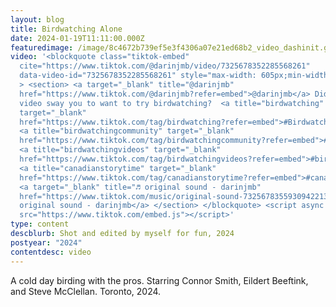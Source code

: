 ```yaml
---
layout: blog
title: Birdwatching Alone
date: 2024-01-19T11:11:00.000Z
featuredimage: /image/8c4672b739ef5e3f4306a07e21ed68b2_video_dashinit.gif
video: '<blockquote class="tiktok-embed"
  cite="https://www.tiktok.com/@darinjmb/video/7325678352285568261"
  data-video-id="7325678352285568261" style="max-width: 605px;min-width: 325px;"
  > <section> <a target="_blank" title="@darinjmb"
  href="https://www.tiktok.com/@darinjmb?refer=embed">@darinjmb</a> Did this
  video sway you to want to try birdwatching?  <a title="birdwatching"
  target="_blank"
  href="https://www.tiktok.com/tag/birdwatching?refer=embed">#Birdwatching</a>
  <a title="birdwatchingcommunity" target="_blank"
  href="https://www.tiktok.com/tag/birdwatchingcommunity?refer=embed">#birdwatchingcommunity</a>
  <a title="birdwatchingvideos" target="_blank"
  href="https://www.tiktok.com/tag/birdwatchingvideos?refer=embed">#birdwatchingvideos</a>
  <a title="canadianstorytime" target="_blank"
  href="https://www.tiktok.com/tag/canadianstorytime?refer=embed">#canadianstorytime</a>
  <a target="_blank" title="♬ original sound - darinjmb"
  href="https://www.tiktok.com/music/original-sound-7325678355930942213?refer=embed">♬
  original sound - darinjmb</a> </section> </blockquote> <script async
  src="https://www.tiktok.com/embed.js"></script>'
type: content
descblurb: Shot and edited by myself for fun, 2024
postyear: "2024"
contentdesc: video
---
```

A cold day birding with the pros. Starring Connor Smith, Eildert Beeftink, and Steve McClellan. Toronto, 2024.
